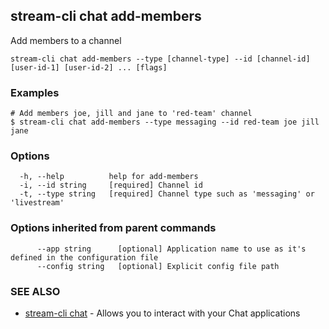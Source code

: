 ## stream-cli chat add-members

Add members to a channel

```
stream-cli chat add-members --type [channel-type] --id [channel-id] [user-id-1] [user-id-2] ... [flags]
```

### Examples

```
# Add members joe, jill and jane to 'red-team' channel
$ stream-cli chat add-members --type messaging --id red-team joe jill jane

```

### Options

```
  -h, --help          help for add-members
  -i, --id string     [required] Channel id
  -t, --type string   [required] Channel type such as 'messaging' or 'livestream'
```

### Options inherited from parent commands

```
      --app string      [optional] Application name to use as it's defined in the configuration file
      --config string   [optional] Explicit config file path
```

### SEE ALSO

* [stream-cli chat](stream-cli_chat.md)	 - Allows you to interact with your Chat applications

